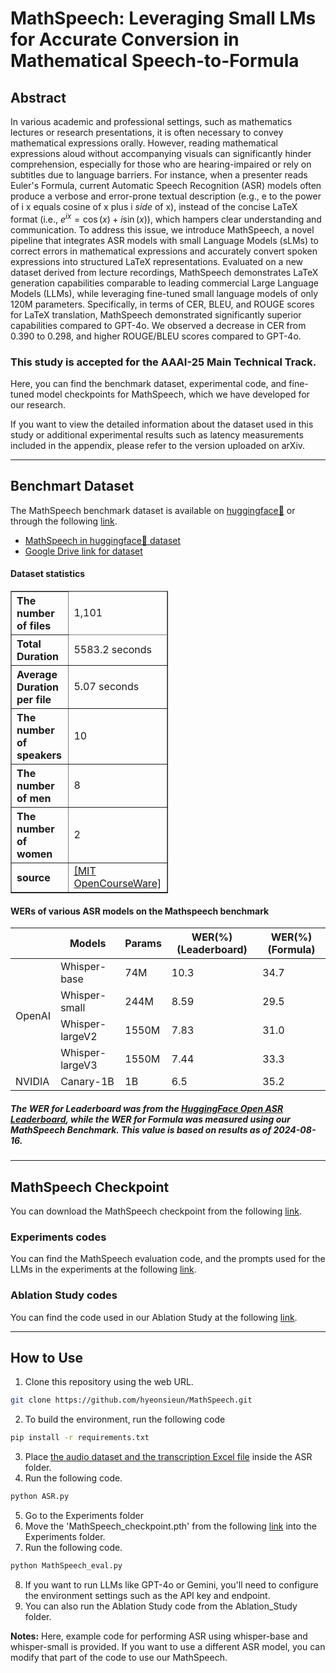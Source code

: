 # MathSpeech: Leveraging Small LMs for Accurate Conversion in Mathematical Speech-to-Formula

## Abstract
In various academic and professional settings, such as mathematics lectures or research presentations, it is often necessary to convey mathematical expressions orally. However, reading mathematical expressions aloud without accompanying visuals can significantly hinder comprehension, especially for those who are hearing-impaired or rely on subtitles due to language barriers. For instance, when a presenter reads Euler's Formula, current Automatic Speech Recognition (ASR) models often produce a verbose and error-prone textual description (e.g., e to the power of i x equals cosine of x plus i $\textit{side}$ of x), instead of the concise LaTeX format (i.e., $e^{ix} = \cos(x) + i\sin(x)$), which hampers clear understanding and communication. To address this issue, we introduce MathSpeech, a novel pipeline that integrates ASR models with small Language Models (sLMs) to correct errors in mathematical expressions and accurately convert spoken expressions into structured LaTeX representations. Evaluated on a new dataset derived from lecture recordings, MathSpeech demonstrates LaTeX generation capabilities comparable to leading commercial Large Language Models (LLMs), while leveraging fine-tuned small language models of only 120M parameters.
Specifically, in terms of CER, BLEU, and ROUGE scores for LaTeX translation, MathSpeech demonstrated significantly superior capabilities compared to GPT-4o. We observed a decrease in CER from 0.390 to 0.298, and higher ROUGE/BLEU scores compared to GPT-4o.

### This study is accepted for the AAAI-25 Main Technical Track.

Here, you can find the benchmark dataset, experimental code, and fine-tuned model checkpoints for MathSpeech, which we have developed for our research.

If you want to view the detailed information about the dataset used in this study or additional experimental results such as latency measurements included in the appendix, please refer to the version uploaded on arXiv.

---

## Benchmart Dataset
The MathSpeech benchmark dataset is available on [huggingface🤗](https://huggingface.co/datasets/AAAI2025/MathSpeech) or through the following [link](https://drive.google.com/drive/folders/1M8_IVcesO2EwNcl9zwxY6UgqAmSODzgq?usp=sharing).

- [MathSpeech in huggingface🤗 dataset](https://huggingface.co/datasets/AAAI2025/MathSpeech)
- [Google Drive link for dataset](https://drive.google.com/drive/folders/1M8_IVcesO2EwNcl9zwxY6UgqAmSODzgq?usp=sharing)


#### Dataset statistics
<table border="1" style="border-collapse: collapse; width: 50%;">
    <thead>
        <tr>
            <th style="text-align: left;">The number of files</th>
            <td>1,101</td>
        </tr>
    </thead>
    <thead>
        <tr>
            <th style="text-align: left;">Total Duration</th>
            <td>5583.2 seconds</td>
        </tr>
    </thead>
    <tbody>
        <tr>
            <th style="text-align: left;">Average Duration per file</th>
            <td>5.07 seconds</td>
        </tr>
        <tr>
            <th style="text-align: left;">The number of speakers</th>
            <td>10</td>
        </tr>
        <tr>
            <th style="text-align: left;">The number of men</th>
            <td>8</td>
        </tr>
        <tr>
            <th style="text-align: left;">The number of women</th>
            <td>2</td>
        </tr>
        <tr>
            <th style="text-align: left;">source</th>
            <td><a href="https://www.youtube.com/@mitocw" target="_blank">[MIT OpenCourseWare]</td>
        </tr>
    </tbody>
</table>



#### WERs of various ASR models on the Mathspeech benchmark
<table style="width:100%; border-collapse: collapse;">
  <thead>
    <tr>
      <th></th>
      <th>Models</th>
      <th>Params</th>
      <th>WER(%) (Leaderboard)</th>
      <th>WER(%) (Formula)</th>
    </tr>
  </thead>
  <tbody>
    <tr>
      <td rowspan="4">OpenAI</td>
      <td>Whisper-base</td>
      <td>74M</td>
      <td>10.3</td>
      <td>34.7</td>
    </tr>
    <tr>
      <td>Whisper-small</td>
      <td>244M</td>
      <td>8.59</td>
      <td>29.5</td>
    </tr>
    <tr>
      <td>Whisper-largeV2</td>
      <td>1550M</td>
      <td>7.83</td>
      <td>31.0</td>
    </tr>
    <tr>
      <td>Whisper-largeV3</td>
      <td>1550M</td>
      <td>7.44</td>
      <td>33.3</td>
    </tr>
    <tr>
      <td>NVIDIA</td>
      <td>Canary-1B</td>
      <td>1B</td>
      <td>6.5</td>
      <td>35.2</td>
    </tr>
  </tbody>
</table>

##### The WER for Leaderboard was from the [HuggingFace Open ASR Leaderboard](https://huggingface.co/spaces/hf-audio/open_asr_leaderboard), while the WER for Formula was measured using our MathSpeech Benchmark. This value is based on results as of 2024-08-16.


---
## MathSpeech Checkpoint
You can download the MathSpeech checkpoint from the following [link](https://drive.google.com/file/d/1m0cCpDDkOb7FltjLPVlg4ZCZSSSWZgS2/view?usp=sharing).

### Experiments codes

You can find the MathSpeech evaluation code, and the prompts used for the LLMs in the experiments at the following [link](https://github.com/hyeonsieun/MathSpeech/tree/main/Experiments).

### Ablation Study codes

You can find the code used in our Ablation Study at the following [link](https://github.com/hyeonsieun/MathSpeech/tree/main/Ablation_Study).

---
## How to Use
1. Clone this repository using the web URL.
```bash
git clone https://github.com/hyeonsieun/MathSpeech.git
```
2. To build the environment, run the following code
```bash
pip install -r requirements.txt
```
3. Place [the audio dataset and the transcription Excel file](https://drive.google.com/drive/folders/1M8_IVcesO2EwNcl9zwxY6UgqAmSODzgq?usp=sharing) inside the ASR folder.
4. Run the following code.
```bash
python ASR.py
```
5. Go to the Experiments folder
6. Move the 'MathSpeech_checkpoint.pth' from the following [link](https://drive.google.com/file/d/1m0cCpDDkOb7FltjLPVlg4ZCZSSSWZgS2/view?usp=sharing) into the Experiments folder.
7. Run the following code.
```bash
python MathSpeech_eval.py
```
8. If you want to run LLMs like GPT-4o or Gemini, you'll need to configure the environment settings such as the API key and endpoint.
9. You can also run the Ablation Study code from the Ablation_Study folder.

**Notes:** Here, example code for performing ASR using whisper-base and whisper-small is provided. If you want to use a different ASR model, you can modify that part of the code to use our MathSpeech.
